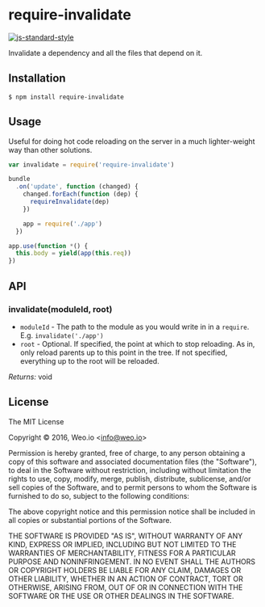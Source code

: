 
# require-invalidate

[![js-standard-style](https://img.shields.io/badge/code%20style-standard-brightgreen.svg?style=flat)](https://github.com/feross/standard)

Invalidate a dependency and all the files that depend on it.

## Installation

    $ npm install require-invalidate

## Usage

Useful for doing hot code reloading on the server in a much lighter-weight way than other solutions.

```javascript
var invalidate = require('require-invalidate')

bundle
  .on('update', function (changed) {
    changed.forEach(function (dep) {
      requireInvalidate(dep)
    })

    app = require('./app')
  })

app.use(function *() {
  this.body = yield(app(this.req))
})
```

## API

### invalidate(moduleId, root)

 * `moduleId` - The path to the module as you would write in in a `require`. E.g. `invalidate('./app')`
 * `root` - Optional. If specified, the point at which to stop reloading. As in, only reload parents up to this point in the tree. If not specified, everything up to the root will be reloaded.

*Returns:* void

## License

The MIT License

Copyright &copy; 2016, Weo.io &lt;info@weo.io&gt;

Permission is hereby granted, free of charge, to any person obtaining a copy of this software and associated documentation files (the "Software"), to deal in the Software without restriction, including without limitation the rights to use, copy, modify, merge, publish, distribute, sublicense, and/or sell copies of the Software, and to permit persons to whom the Software is furnished to do so, subject to the following conditions:

The above copyright notice and this permission notice shall be included in all copies or substantial portions of the Software.

THE SOFTWARE IS PROVIDED "AS IS", WITHOUT WARRANTY OF ANY KIND, EXPRESS OR IMPLIED, INCLUDING BUT NOT LIMITED TO THE WARRANTIES OF MERCHANTABILITY, FITNESS FOR A PARTICULAR PURPOSE AND NONINFRINGEMENT. IN NO EVENT SHALL THE AUTHORS OR COPYRIGHT HOLDERS BE LIABLE FOR ANY CLAIM, DAMAGES OR OTHER LIABILITY, WHETHER IN AN ACTION OF CONTRACT, TORT OR OTHERWISE, ARISING FROM, OUT OF OR IN CONNECTION WITH THE SOFTWARE OR THE USE OR OTHER DEALINGS IN THE SOFTWARE.
